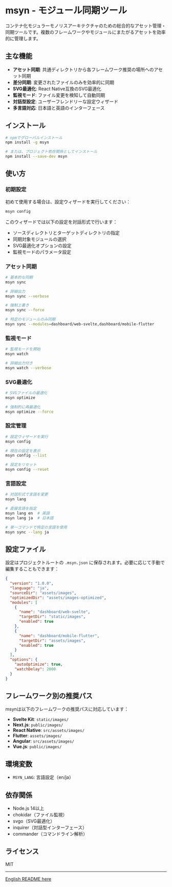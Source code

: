 # msyn - モジュール同期ツール

コンテナ化モジュラーモノリスアーキテクチャのための総合的なアセット管理・同期ツールです。複数のフレームワークやモジュールにまたがるアセットを効率的に管理します。

## 主な機能

- **アセット同期**: 共通ディレクトリから各フレームワーク推奨の場所へのアセット同期
- **差分同期**: 変更されたファイルのみを効率的に同期
- **SVG最適化**: React Native互換のSVG最適化
- **監視モード**: ファイル変更を検知して自動同期
- **対話型設定**: ユーザーフレンドリーな設定ウィザード
- **多言語対応**: 日本語と英語のインターフェース

## インストール

```bash
# npmでグローバルインストール
npm install -g msyn

# または、プロジェクト依存関係としてインストール
npm install --save-dev msyn
```

## 使い方

### 初期設定

初めて使用する場合は、設定ウィザードを実行してください：

```bash
msyn config
```

このウィザードでは以下の設定を対話形式で行います：
- ソースディレクトリとターゲットディレクトリの指定
- 同期対象モジュールの選択
- SVG最適化オプションの設定
- 監視モードのパラメータ設定

### アセット同期

```bash
# 基本的な同期
msyn sync

# 詳細出力
msyn sync --verbose

# 強制上書き
msyn sync --force

# 特定のモジュールのみ同期
msyn sync --modules=dashboard/web-svelte,dashboard/mobile-flutter
```

### 監視モード

```bash
# 監視モードを開始
msyn watch

# 詳細出力付き
msyn watch --verbose
```

### SVG最適化

```bash
# SVGファイルの最適化
msyn optimize

# 強制的に再最適化
msyn optimize --force
```

### 設定管理

```bash
# 設定ウィザードを実行
msyn config

# 現在の設定を表示
msyn config --list

# 設定をリセット
msyn config --reset
```

### 言語設定

```bash
# 対話形式で言語を変更
msyn lang

# 直接言語を指定
msyn lang en  # 英語
msyn lang ja  # 日本語

# 単一コマンドで特定の言語を使用
msyn sync --lang ja
```

## 設定ファイル

設定はプロジェクトルートの `.msyn.json` に保存されます。必要に応じて手動で編集することもできます：

```json
{
  "version": "1.0.0",
  "language": "ja",
  "sourceDir": "assets/images",
  "optimizedDir": "assets/images-optimized",
  "modules": [
    {
      "name": "dashboard/web-svelte",
      "targetDir": "static/images",
      "enabled": true
    },
    {
      "name": "dashboard/mobile-flutter",
      "targetDir": "assets/images",
      "enabled": true
    }
  ],
  "options": {
    "autoOptimize": true,
    "watchDelay": 2000
  }
}
```

## フレームワーク別の推奨パス

msynは以下のフレームワークの推奨パスに対応しています：

- **Svelte Kit**: `static/images/`
- **Next.js**: `public/images/`
- **React Native**: `src/assets/images/`
- **Flutter**: `assets/images/`
- **Angular**: `src/assets/images/`
- **Vue.js**: `public/images/`

## 環境変数

- `MSYN_LANG`: 言語設定（en/ja）

## 依存関係

- Node.js 14以上
- chokidar（ファイル監視）
- svgo（SVG最適化）
- inquirer（対話型インターフェース）
- commander（コマンドライン解析）

## ライセンス

MIT

---

[English README here](./README.md)
